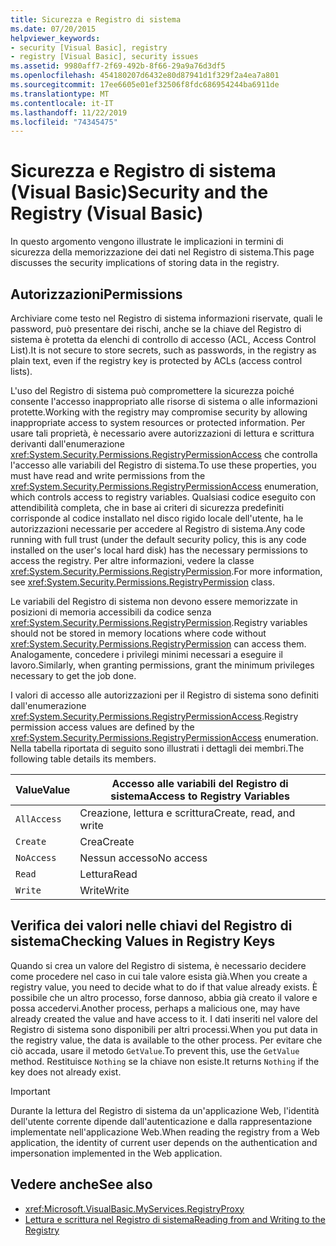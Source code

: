 ```yaml
---
title: Sicurezza e Registro di sistema
ms.date: 07/20/2015
helpviewer_keywords:
- security [Visual Basic], registry
- registry [Visual Basic], security issues
ms.assetid: 9980aff7-2f69-492b-8f66-29a9a76d3df5
ms.openlocfilehash: 454180207d6432e80d87941d1f329f2a4ea7a801
ms.sourcegitcommit: 17ee6605e01ef32506f8fdc686954244ba6911de
ms.translationtype: MT
ms.contentlocale: it-IT
ms.lasthandoff: 11/22/2019
ms.locfileid: "74345475"
---
```

# <a name="security-and-the-registry-visual-basic"></a><span data-ttu-id="9298d-102">Sicurezza e Registro di sistema (Visual Basic)</span><span class="sxs-lookup"><span data-stu-id="9298d-102">Security and the Registry (Visual Basic)</span></span>

<span data-ttu-id="9298d-103">In questo argomento vengono illustrate le implicazioni in termini di sicurezza della memorizzazione dei dati nel Registro di sistema.</span><span class="sxs-lookup"><span data-stu-id="9298d-103">This page discusses the security implications of storing data in the registry.</span></span>  
  
## <a name="permissions"></a><span data-ttu-id="9298d-104">Autorizzazioni</span><span class="sxs-lookup"><span data-stu-id="9298d-104">Permissions</span></span>  

 <span data-ttu-id="9298d-105">Archiviare come testo nel Registro di sistema informazioni riservate, quali le password, può presentare dei rischi, anche se la chiave del Registro di sistema è protetta da elenchi di controllo di accesso (ACL, Access Control List).</span><span class="sxs-lookup"><span data-stu-id="9298d-105">It is not secure to store secrets, such as passwords, in the registry as plain text, even if the registry key is protected by ACLs (access control lists).</span></span>  
  
 <span data-ttu-id="9298d-106">L'uso del Registro di sistema può compromettere la sicurezza poiché consente l'accesso inappropriato alle risorse di sistema o alle informazioni protette.</span><span class="sxs-lookup"><span data-stu-id="9298d-106">Working with the registry may compromise security by allowing inappropriate access to system resources or protected information.</span></span> <span data-ttu-id="9298d-107">Per usare tali proprietà, è necessario avere autorizzazioni di lettura e scrittura derivanti dall'enumerazione <xref:System.Security.Permissions.RegistryPermissionAccess> che controlla l'accesso alle variabili del Registro di sistema.</span><span class="sxs-lookup"><span data-stu-id="9298d-107">To use these properties, you must have read and write permissions from the <xref:System.Security.Permissions.RegistryPermissionAccess> enumeration, which controls access to registry variables.</span></span> <span data-ttu-id="9298d-108">Qualsiasi codice eseguito con attendibilità completa, che in base ai criteri di sicurezza predefiniti corrisponde al codice installato nel disco rigido locale dell'utente, ha le autorizzazioni necessarie per accedere al Registro di sistema.</span><span class="sxs-lookup"><span data-stu-id="9298d-108">Any code running with full trust (under the default security policy, this is any code installed on the user's local hard disk) has the necessary permissions to access the registry.</span></span> <span data-ttu-id="9298d-109">Per altre informazioni, vedere la classe <xref:System.Security.Permissions.RegistryPermission>.</span><span class="sxs-lookup"><span data-stu-id="9298d-109">For more information, see <xref:System.Security.Permissions.RegistryPermission> class.</span></span>  
  
 <span data-ttu-id="9298d-110">Le variabili del Registro di sistema non devono essere memorizzate in posizioni di memoria accessibili da codice senza <xref:System.Security.Permissions.RegistryPermission>.</span><span class="sxs-lookup"><span data-stu-id="9298d-110">Registry variables should not be stored in memory locations where code without <xref:System.Security.Permissions.RegistryPermission> can access them.</span></span> <span data-ttu-id="9298d-111">Analogamente, concedere i privilegi minimi necessari a eseguire il lavoro.</span><span class="sxs-lookup"><span data-stu-id="9298d-111">Similarly, when granting permissions, grant the minimum privileges necessary to get the job done.</span></span>  
  
 <span data-ttu-id="9298d-112">I valori di accesso alle autorizzazioni per il Registro di sistema sono definiti dall'enumerazione <xref:System.Security.Permissions.RegistryPermissionAccess>.</span><span class="sxs-lookup"><span data-stu-id="9298d-112">Registry permission access values are defined by the <xref:System.Security.Permissions.RegistryPermissionAccess> enumeration.</span></span> <span data-ttu-id="9298d-113">Nella tabella riportata di seguito sono illustrati i dettagli dei membri.</span><span class="sxs-lookup"><span data-stu-id="9298d-113">The following table details its members.</span></span>  
  
|<span data-ttu-id="9298d-114">Value</span><span class="sxs-lookup"><span data-stu-id="9298d-114">Value</span></span>|<span data-ttu-id="9298d-115">Accesso alle variabili del Registro di sistema</span><span class="sxs-lookup"><span data-stu-id="9298d-115">Access to Registry Variables</span></span>|  
|-----------|----------------------------------|  
|`AllAccess`|<span data-ttu-id="9298d-116">Creazione, lettura e scrittura</span><span class="sxs-lookup"><span data-stu-id="9298d-116">Create, read, and write</span></span>|  
|`Create`|<span data-ttu-id="9298d-117">Crea</span><span class="sxs-lookup"><span data-stu-id="9298d-117">Create</span></span>|  
|`NoAccess`|<span data-ttu-id="9298d-118">Nessun accesso</span><span class="sxs-lookup"><span data-stu-id="9298d-118">No access</span></span>|  
|`Read`|<span data-ttu-id="9298d-119">Lettura</span><span class="sxs-lookup"><span data-stu-id="9298d-119">Read</span></span>|  
|`Write`|<span data-ttu-id="9298d-120">Write</span><span class="sxs-lookup"><span data-stu-id="9298d-120">Write</span></span>|  
  
## <a name="checking-values-in-registry-keys"></a><span data-ttu-id="9298d-121">Verifica dei valori nelle chiavi del Registro di sistema</span><span class="sxs-lookup"><span data-stu-id="9298d-121">Checking Values in Registry Keys</span></span>  

 <span data-ttu-id="9298d-122">Quando si crea un valore del Registro di sistema, è necessario decidere come procedere nel caso in cui tale valore esista già.</span><span class="sxs-lookup"><span data-stu-id="9298d-122">When you create a registry value, you need to decide what to do if that value already exists.</span></span> <span data-ttu-id="9298d-123">È possibile che un altro processo, forse dannoso, abbia già creato il valore e possa accedervi.</span><span class="sxs-lookup"><span data-stu-id="9298d-123">Another process, perhaps a malicious one, may have already created the value and have access to it.</span></span> <span data-ttu-id="9298d-124">I dati inseriti nel valore del Registro di sistema sono disponibili per altri processi.</span><span class="sxs-lookup"><span data-stu-id="9298d-124">When you put data in the registry value, the data is available to the other process.</span></span> <span data-ttu-id="9298d-125">Per evitare che ciò accada, usare il metodo `GetValue`.</span><span class="sxs-lookup"><span data-stu-id="9298d-125">To prevent this, use the `GetValue` method.</span></span> <span data-ttu-id="9298d-126">Restituisce `Nothing` se la chiave non esiste.</span><span class="sxs-lookup"><span data-stu-id="9298d-126">It returns `Nothing` if the key does not already exist.</span></span>  
  
> [!IMPORTANT]
> <span data-ttu-id="9298d-127">Durante la lettura del Registro di sistema da un'applicazione Web, l'identità dell'utente corrente dipende dall'autenticazione e dalla rappresentazione implementate nell'applicazione Web.</span><span class="sxs-lookup"><span data-stu-id="9298d-127">When reading the registry from a Web application, the identity of current user depends on the authentication and impersonation implemented in the Web application.</span></span>  
  
## <a name="see-also"></a><span data-ttu-id="9298d-128">Vedere anche</span><span class="sxs-lookup"><span data-stu-id="9298d-128">See also</span></span>

- <xref:Microsoft.VisualBasic.MyServices.RegistryProxy>
- [<span data-ttu-id="9298d-129">Lettura e scrittura nel Registro di sistema</span><span class="sxs-lookup"><span data-stu-id="9298d-129">Reading from and Writing to the Registry</span></span>](../../../../visual-basic/developing-apps/programming/computer-resources/reading-from-and-writing-to-the-registry.md)
